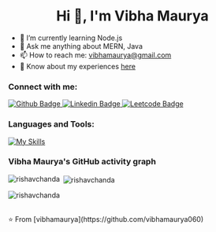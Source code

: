  <h1 align="center">Hi 👋, I'm Vibha Maurya</h1>

- 🌱 I’m currently learning Node.js
- 💬 Ask me anything about MERN, Java
- 📫 How to reach me: vibhamaurya@gmail.com
- 📄 Know about my experiences <a href="">here</a>
  
### Connect with me:
<div id="badges">
  <a href="https://github.com/vibhamaurya060">
    <img src="https://img.shields.io/badge/Github-white?style=for-the-badge&logo=Github&logoColor=black" alt="Github Badge"/>
  </a>
   <a href="https://www.linkedin.com/in/vibhamaurya060/">
    <img src="https://img.shields.io/badge/Linkedin-blue?style=for-the-badge&logo=Linkedin&logoColor=white" alt="Linkedin Badge"/>
  </a>
   <a href="https://leetcode.com/u/Vibha060/">
    <img src="https://img.shields.io/badge/Leetcode-gray?style=for-the-badge&logo=leetcode&logoColor=orange" alt="Leetcode Badge"/>
  </a>
</div>

### Languages and Tools:
[![My Skills](https://skillicons.dev/icons?i=github,git,figma,html,css,js,react,nodejs,mysql,mongodb,java)](https://skillicons.dev)

### Vibha Maurya's GitHub activity graph

<p><img align="left" src="https://github-readme-stats.vercel.app/api/top-langs?username=vibhamaurya060&show_icons=true&locale=en&layout=compact&theme=light" alt="rishavchanda" /></p>

<p>&nbsp;<img align="center" src="https://github-readme-stats.vercel.app/api?username=vibhamaurya060&show_icons=true&locale=en&theme=light" alt="rishavchanda" /></p>

<p><img align="center" src="https://github-readme-streak-stats.herokuapp.com/?user=vibhamaurya060&&theme=light" alt="rishavchanda" /></p>


<br>
⭐️ From [vibhamaurya](https://github.com/vibhamaurya060)
